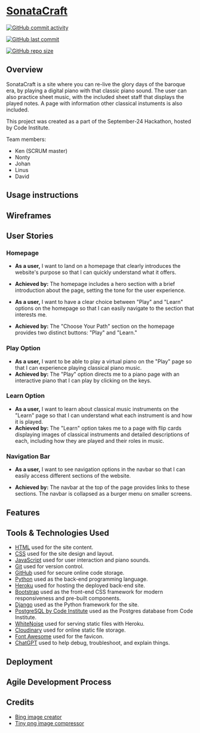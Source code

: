 # [SonataCraft](https://team4-91bfea18c336.herokuapp.com/)

[![GitHub commit activity](https://img.shields.io/github/commit-activity/t/Damitwhy/Team4-Sep2024-Hackathon)](https://github.com/Damitwhy/Team4-Sep2024-Hackathon/commits/main)

[![GitHub last commit](https://img.shields.io/github/last-commit/Damitwhy/Team4-Sep2024-Hackathon)](https://github.com/Damitwhy/Team4-Sep2024-Hackathon/commits/main)

[![GitHub repo size](https://img.shields.io/github/repo-size/Damitwhy/Team4-Sep2024-Hackathon)](https://github.com/Damitwhy/Team4-Sep2024-Hackathon)

## Overview

SonataCraft is a site where you can re-live the glory days of the baroque era, by playing a digital piano with that classic piano sound. The user can also practice sheet music, with the included sheet staff that displays the played notes. A page with information other classical instuments is also included.

This project was created as a part of the September-24 Hackathon, hosted by Code Institute.

Team members:
- Ken (SCRUM master)
- Nonty
- Johan
- Linus
- David

## Usage instructions

## Wireframes

## User Stories

### Homepage
* **As a user,** I want to land on a homepage that clearly introduces the website's purpose so that I can quickly understand what it offers.
* **Achieved by:** The homepage includes a hero section with a brief introduction about the page, setting the tone for the user experience.

* **As a user,** I want to have a clear choice between "Play" and "Learn" options on the homepage so that I can easily navigate to the section that interests me.
* **Achieved by:** The "Choose Your Path" section on the homepage provides two distinct buttons: "Play" and "Learn."

### Play Option
* **As a user,** I want to be able to play a virtual piano on the "Play" page so that I can experience playing classical piano music.
* **Achieved by:** The "Play" option directs me to a piano page with an interactive piano that I can play by clicking on the keys.

### Learn Option
* **As a user,** I want to learn about classical music instruments on the "Learn" page so that I can understand what each instrument is and how it is played.
* **Achieved by:** The "Learn" option takes me to a page with flip cards displaying images of classical instruments and detailed descriptions of each, including how they are played and their roles in music.

### Navigation Bar
* **As a user,** I want to see navigation options in the navbar so that I can easily access different sections of the website.

* **Achieved by:** The navbar at the top of the page provides links to these sections. The navbar is collapsed as a burger menu on smaller screens.

## Features

## Tools & Technologies Used

- [HTML](https://en.wikipedia.org/wiki/HTML) used for the site content.
- [CSS](https://en.wikipedia.org/wiki/CSS) used for the site design and layout.
- [JavaScript](https://www.javascript.com) used for user interaction and piano sounds.
- [Git](https://git-scm.com) used for version control.
- [GitHub](https://github.com) used for secure online code storage.
- [Python](https://www.python.org) used as the back-end programming language.
- [Heroku](https://www.heroku.com) used for hosting the deployed back-end site.
- [Bootstrap](https://getbootstrap.com) used as the front-end CSS framework for modern responsiveness and pre-built components.
- [Django](https://www.djangoproject.com) used as the Python framework for the site.
- [PostgreSQL by Code Institute](https://dbs.ci-dbs.net) used as the Postgres database from Code Institute.
- [WhiteNoise](https://whitenoise.readthedocs.io) used for serving static files with Heroku.
- [Cloudinary](https://cloudinary.com) used for online static file storage.
- [Font Awesome](https://fontawesome.com) used for the favicon.
- [ChatGPT](https://chat.openai.com) used to help debug, troubleshoot, and explain things.

## Deployment

## Agile Development Process

## Credits
* [Bing image creator](https://www.bing.com/images/create?FORM=GDPGLP)
* [Tiny png image compressor](https://tinypng.com/)